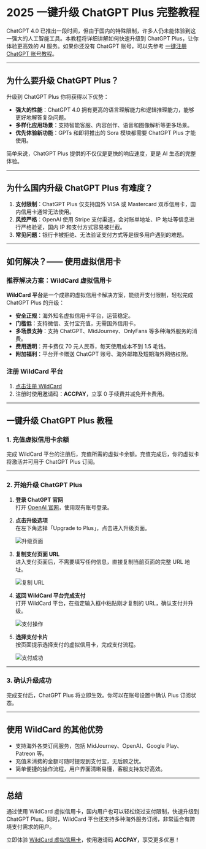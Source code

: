 # 2025 一键升级 ChatGPT Plus 完整教程

ChatGPT 4.0 已推出一段时间，但由于国内的特殊限制，许多人仍未能体验到这一强大的人工智能工具。本教程将详细讲解如何快速升级到 ChatGPT Plus，让你体验更高效的 AI 服务。如果你还没有 ChatGPT 账号，可以先参考 [一键注册 ChatGPT 账号教程](https://aipanda-chatgpt.github.io/chatgpt/chatgpt-register-2024-03/)。

---

## 为什么要升级 ChatGPT Plus？

升级到 ChatGPT Plus 你将获得以下优势：
- **强大的性能**：ChatGPT 4.0 拥有更高的语言理解能力和逻辑推理能力，能够更好地解答复杂问题。
- **多样化应用场景**：支持智能客服、内容创作、语音和图像解析等更多场景。
- **优先体验新功能**：GPTs 和即将推出的 Sora 模块都需要 ChatGPT Plus 才能使用。

简单来说，ChatGPT Plus 提供的不仅仅是更快的响应速度，更是 AI 生态的完整体验。

---

## 为什么国内升级 ChatGPT Plus 有难度？

1. **支付限制**：ChatGPT Plus 仅支持国外 VISA 或 Mastercard 双币信用卡，国内信用卡通常无法使用。  
2. **风控严格**：OpenAI 使用 Stripe 支付渠道，会对账单地址、IP 地址等信息进行严格验证，国内 IP 和支付方式容易被拦截。  
3. **常见问题**：银行卡被拒绝、无法验证支付方式等是很多用户遇到的难题。

---

## 如何解决？—— 使用虚拟信用卡

### 推荐解决方案：WildCard 虚拟信用卡

**WildCard 平台**是一个成熟的虚拟信用卡解决方案，能绕开支付限制，轻松完成 ChatGPT Plus 的升级：
- **安全正规**：海外知名虚拟信用卡平台，运营稳定。
- **门槛低**：支持微信、支付宝充值，无需国外信用卡。
- **多场景支持**：支持 ChatGPT、MidJourney、OnlyFans 等多种海外服务的消费。
- **费用透明**：开卡费仅 70 元人民币，每天使用成本不到 1.5 毛钱。
- **附加福利**：平台开卡赠送 ChatGPT 账号、海外邮箱及短期海外网络权限。

### 注册 WildCard 平台

1. [点击注册 WildCard](https://bit.ly/bewildcard)  
2. 注册时使用邀请码：**ACCPAY**，立享 0 手续费并减免开卡费用。

---

## 一键升级 ChatGPT Plus 教程

### 1. 充值虚拟信用卡余额

完成 WildCard 平台的注册后，充值所需的虚拟卡余额。充值完成后，你的虚拟卡将激活并可用于 ChatGPT Plus 订阅。

---

### 2. 开始升级 ChatGPT Plus

1. **登录 ChatGPT 官网**  
   打开 [OpenAI 官网](https://chat.openai.com/)，使用现有账号登录。

2. **点击升级选项**  
   在左下角选择「Upgrade to Plus」，点击进入升级页面。

   ![升级页面](https://aipanda-chatgpt.github.io/img/upgrude-chatgpt-plus-2024.assets/(null)-20240303130344016.(null))

3. **复制支付页面 URL**  
   进入支付页面后，不需要填写任何信息，直接复制当前页面的完整 URL 地址。

   ![复制 URL](https://aipanda-chatgpt.github.io/img/upgrude-chatgpt-plus-2024.assets/(null)-20240303130344272.(null))

4. **返回 WildCard 平台完成支付**  
   打开 WildCard 平台，在指定输入框中粘贴刚才复制的 URL，确认支付并升级。

   ![支付操作](https://aipanda-chatgpt.github.io/img/upgrude-chatgpt-plus-2024.assets/(null)-20240303130344437.(null))

5. **选择支付卡片**  
   按页面提示选择支付的虚拟信用卡，完成支付流程。

   ![支付成功](https://aipanda-chatgpt.github.io/img/upgrude-chatgpt-plus-2024.assets/(null)-20240303130344301.(null))

---

### 3. 确认升级成功

完成支付后，ChatGPT Plus 将立即生效。你可以在账号设置中确认 Plus 订阅状态。

---

## 使用 WildCard 的其他优势

- 支持海外各类订阅服务，包括 MidJourney、OpenAI、Google Play、Patreon 等。  
- 充值未消费的金额可随时提现到支付宝，无后顾之忧。  
- 简单便捷的操作流程，用户界面清晰易懂，客服支持友好高效。

---

## 总结

通过使用 WildCard 虚拟信用卡，国内用户也可以轻松绕过支付限制，快速升级到 ChatGPT Plus。同时，WildCard 平台还支持多种海外服务订阅，非常适合有跨境支付需求的用户。

立即体验 [WildCard 虚拟信用卡](https://bit.ly/bewildcard)，使用邀请码 **ACCPAY**，享受更多优惠！
